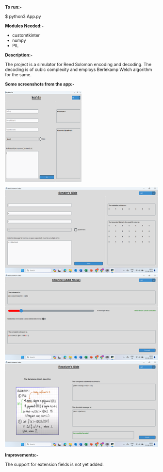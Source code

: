 **To run:-**

$ python3 App.py

**Modules Needed:-**
- customtkinter
- numpy
- PIL

**Description:-**

The project is a simulator for Reed Solomon encoding and decoding. The decoding is of cubic complexity and employs Berlekamp Welch algorithm for the same. 

**Some screenshots from the app:-**

<img src="https://github.com/harsh-choudhary-nature/reed-solomon-codes/blob/main/images%20for%20readme/Screenshot%202024-06-21%20192105.png" alt="Main Page" width="50%" height="300">

![Sender](https://github.com/harsh-choudhary-nature/reed-solomon-codes/blob/main/images%20for%20readme/Screenshot%20(69).png)
![Environment](https://github.com/harsh-choudhary-nature/reed-solomon-codes/blob/main/images%20for%20readme/Screenshot%20(70).png)
![Receiver](https://github.com/harsh-choudhary-nature/reed-solomon-codes/blob/main/images%20for%20readme/Screenshot%20(71).png)

**Improvements:-**

The support for extension fields is not yet added.
